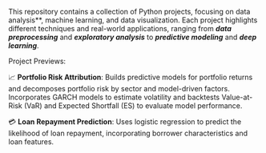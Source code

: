 This repository contains a collection of Python projects, focusing on data analysis**, machine learning, and data visualization. Each project highlights different techniques and real-world applications, ranging from **_data preprocessing_** and **_exploratory analysis_** to **_predictive modeling_** and **_deep learning_**.

Project Previews:

📈 **Portfolio Risk Attribution**: Builds predictive models for portfolio returns and decomposes portfolio risk by sector and model-driven factors. Incorporates GARCH models to estimate volatility and backtests Value-at-Risk (VaR) and Expected Shortfall (ES) to evaluate model performance.

💳 **Loan Repayment Prediction**: Uses logistic regression to predict the likelihood of loan repayment, incorporating borrower characteristics and loan features.

